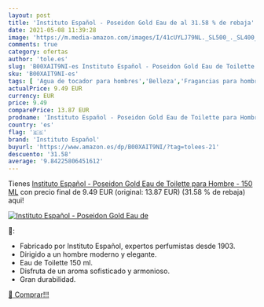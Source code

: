 ```yaml
---
layout: post
title: 'Instituto Español - Poseidon Gold Eau de al 31.58 % de rebaja'
date: 2021-05-08 11:39:28
image: 'https://m.media-amazon.com/images/I/41cUYLJ79NL._SL500_._SL400_.jpg'
comments: true
category: ofertas
author: 'tole.es'
slug: 'B00XAIT9NI-es Instituto Español - Poseidon Gold Eau de Toilette para...'
sku: 'B00XAIT9NI-es'
tags: [ 'Agua de tocador para hombres','Belleza','Fragancias para hombres','Perfumes y fragancias','de','eau','instituto español','toilette', ]
actualPrice: 9.49 EUR
currency: EUR
price: 9.49
comparePrice: 13.87 EUR
prodname: 'Instituto Español - Poseidon Gold Eau de Toilette para Hombre - 150 ML'
country: 'es'
flag: '🇪🇸'
brand: 'Instituto Español'
buyurl: 'https://www.amazon.es/dp/B00XAIT9NI/?tag=tolees-21'
descuento: '31.58'
average: '9.84225806451612'
---
```


Tienes [Instituto Español - Poseidon Gold Eau de Toilette para Hombre - 150 ML](https://www.amazon.es/dp/B00XAIT9NI/?tag=tolees-21) con precio final de  9.49 EUR (original: 13.87 EUR) (31.58 %  de rebaja) aqui!

[![Instituto Español - Poseidon Gold Eau de](https://m.media-amazon.com/images/I/41cUYLJ79NL._SL500_._SL400_.jpg)](https://www.amazon.es/dp/B00XAIT9NI/?tag=tolees-21)

🔎:

- Fabricado por Instituto Español, expertos perfumistas desde 1903.
- Dirigido a un hombre moderno y elegante.
- Eau de Toilette 150 ml.
- Disfruta de un aroma sofisticado y armonioso.
- Gran durabilidad.

[🛒 Comprar!!!](https://www.amazon.es/dp/B00XAIT9NI/?tag=tolees-21)
